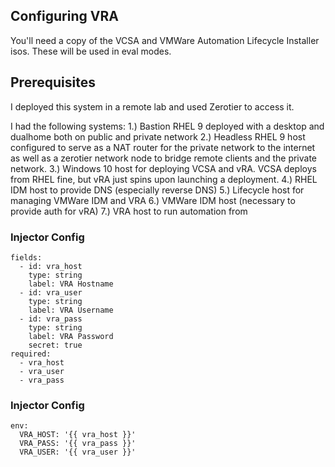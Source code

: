 ## Configuring VRA
You'll need a copy of the VCSA and VMWare Automation Lifecycle Installer isos.  These will be used in eval modes.

## Prerequisites
I deployed this system in a remote lab and used Zerotier to access it.

I had the following systems:
1.) Bastion RHEL 9 deployed with a desktop and dualhome both on public and private network
2.) Headless RHEL 9 host configured to serve as a NAT router for the private network to the internet as well as a zerotier network node to bridge remote clients and the private network.
3.) Windows 10 host for deploying VCSA and vRA.  VCSA deploys from RHEL fine, but vRA just spins upon launching a deployment.
4.) RHEL IDM host to provide DNS (especially reverse DNS)
5.) Lifecycle host for managing VMWare IDM and VRA
6.) VMWare IDM host (necessary to provide auth for vRA) 
7.) VRA host to run automation from

### Injector Config
```
fields:
  - id: vra_host
    type: string
    label: VRA Hostname
  - id: vra_user
    type: string
    label: VRA Username
  - id: vra_pass
    type: string
    label: VRA Password
    secret: true
required:
  - vra_host
  - vra_user
  - vra_pass
```

### Injector Config
```
env:
  VRA_HOST: '{{ vra_host }}'
  VRA_PASS: '{{ vra_pass }}'
  VRA_USER: '{{ vra_user }}'
```
